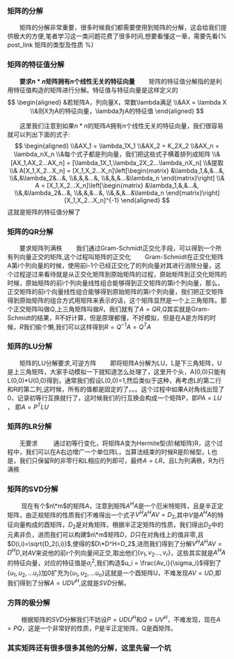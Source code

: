 
### 矩阵的分解
&emsp;&emsp;矩阵的分解非常重要，很多时候我们都需要使用到矩阵的分解，这会给我们提供极大的方便,笔者学习这一类问题花费了很多时间,想要看懂这一章，需要先看{% post_link 矩阵的类型及性质 %}
### 矩阵的特征值分解
&emsp;&emsp;**要求$n*n$矩阵拥有$n$个线性无关的特征向量**
&emsp;&emsp;矩阵的特征值分解指的是利用特征值构造的矩阵进行分解。特征值与特征向量是这样定义的
$$
\begin{aligned}
&若矩阵A，列向量X，常数\lambda满足
\\&AX = \lambda X
\\&则X为A的特征向量，\lambda为A的特征值
\end{aligned}
$$
<!--more-->
&emsp;&emsp;这里我们注意到如果$n*n$的矩阵$A$拥有$n$个线性无关的特征向量，我们很容易就可以列出下面的式子:
$$
\begin{aligned}
\\&AX_1 = \lambda_1X_1
\\&AX_2 = K_2X_2
\\&AX_n = \lambda_nX_n
\\&每个式子都是列向量，我们把这些式子横着排列成矩阵
\\&[AX_1,AX_2...AX_n] = [\lambda_1X_1,\lambda_2X_2...\lambda_nX_n]
\\&提取
\\& A[X_1,X_2...X_n] = [X_1,X_2...X_n]\left[\begin{matrix}
&\lambda_1,&,&...&,
\\&,&\lambda_2&...&,
\\&,&,&...&,
\\&,&,&...&\lambda_n
\end{matrix}\right]
\\& A = [X_1,X_2...X_n]\left[\begin{matrix}
&\lambda_1,&,&...&,
\\&,&\lambda_2&...&,
\\&,&,&...&,
\\&,&,&...&\lambda_n
\end{matrix}\right][X_1,X_2...X_n]^{-1}
\end{aligned}
$$
这就是矩阵的特征值分解了
### 矩阵的QR分解
&emsp;&emsp;要求矩阵列满秩
&emsp;&emsp;我们通过Gram-Schmidt正交化手段，可以得到一个所有列向量正交的矩阵,这个过程叫矩阵的正交化
&emsp;&emsp;Gram-Schmidt在正交化矩阵A第i个列向量的时候，使用前i-1个已经正交化了的列向量对其进行消除分量，这个过程逆过来看待就是从正交化矩阵到原始矩阵的过程，原始矩阵到正交化矩阵的时候，原始矩阵的前i个列向量线性组合能够得到正交矩阵的第i个列向量，那么，正交矩阵的前i个向量线性组合能够得到原始矩阵的第i个列向量，我们把正交矩阵得到原始矩阵的组合方式用矩阵来表示的话，这个矩阵显然是一个上三角矩阵。那个正交矩阵叫做$Q$,上三角矩阵叫做$R$，我们就有了$A=QR$,$Q$其实就是Gram-Schmidt的结果，R不好计算，但是原理都懂，不好模拟，但是在A是方阵的时候，$R$我们偷个懒,我们可以这样得到$R=Q^{-1}A=Q^TA$
### 矩阵的LU分解
&emsp;&emsp;矩阵的LU分解要求,可逆方阵
&emsp;&emsp;即将矩阵A分解为LU，L是下三角矩阵，U是上三角矩阵，大家手动模拟一下就知道怎么处理了，这里开个头，A(0,0)只能有L(0,0)*U(0,0)得到，通常我们假设L(0,0)=1,然后类似于这种，再考虑L的第二行和R的第二列,这时候，所有的值都是固定的了。。。这个过程中如果A对角线出现了0，记录初等行互换就行了，这时候我们的行互换会构成一个矩阵P，即$PA = LU$ ， 即$A = P^TLU$
### 矩阵的LR分解
&emsp;&emsp;无要求
&emsp;&emsp; 通过初等行变化，将矩阵A变为Hermite型(阶梯矩阵)R，这个过程中，我们可以在A右边增广一个单位阵L，当算法结束的时候R是阶梯型，L也是，我们只保留R的非零行和L相应的列即可，最终$A=LR$，且L为列满秩，R为行满秩
### 矩阵的SVD分解
&emsp;&emsp; 现在有个$n\*m$的矩阵$A$，注意到矩阵$A^HA$是一个厄米特矩阵，且是半正定矩阵，由正规矩阵的性质我们不难得出一个式子$V^HA^HAV = D_2$,其中$V$是$A^HA$的特征向量构成的酉矩阵，$D_2$是对角矩阵，根据半正定矩阵的性质，我们得出$D_2$中的元素非负，进而我们可以构建$n\*m$矩阵$D$，$D$只在对角线上的值非零,且$D(i,i)=\sqrt{D_2(i,i)}$,使得的$D\*D^H=D_2$,进而我们得到了分解$V^HA^HAV = D^HD$,对$AV$来说他的前r个列向量间正交,取出他们$\{v_1,v_2...,v_r\}$，这些其实就是$A^HA$的特征向量，对应的特征值是$\sigma_i^2$,我们构造$u_i = \frac{Av_i}{\sigma_i}$得到了$\{u_1,u_2,...u_r\}$加0扩充为$\{u_1,u_2,...u_n\}$这就是一个酉矩阵U，不难发现$AV=UD$,即我们得到了分解$A = UDV^H$,这就是$SVD$分解。
### 方阵的极分解
&emsp;&emsp; 根据矩阵的$SVD$分解我们不妨设$P=UDU^H$和$Q=UV^H$，不难发现，现在$A=PQ$，这是一个非常好的性质，P是半正定矩阵，Q是酉矩阵。
### 其实矩阵还有很多很多其他的分解，这里先留一个坑
